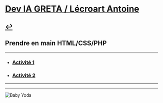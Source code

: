 # [Dev IA GRETA / Lécroart Antoine](https://github.com/Dev-IA-2024/antoine.lecroart)

[↩️](..)
---

## Prendre en main HTML/CSS/PHP

---

- ### [Activité 1](./Activite_1)
- ### [Activité 2](./Activite_2)

---
---
![Baby Yoda](https://images3.alphacoders.com/110/1108129.jpg)
